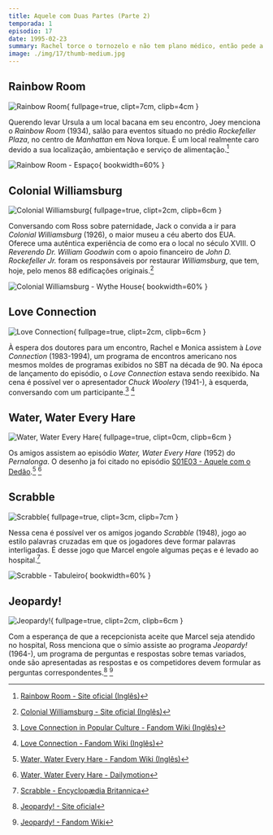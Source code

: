 ```yaml
---
title: Aquele com Duas Partes (Parte 2)
temporada: 1
episodio: 17
date: 1995-02-23
summary: Rachel torce o tornozelo e não tem plano médico, então pede a Monica para trocar de identidade para usar o plano dela.
image: ./img/17/thumb-medium.jpg
---
```


## Rainbow Room

![Rainbow Room](./img/17/rainbow-room.png){ fullpage=true, clipt=7cm, clipb=4cm }

<cena>
  <joey
    original="- Have either of you ever been to the Rainbow Room? Is it expensive?"
    traducao="- Algum de vocês já foi ao Rainbow Room? É caro?"
  />
  <chandler
    original="- Only if you order stuff."
    traducao="- Só se você pedir alguma coisa."
  />
</cena>

Querendo levar Ursula a um local bacana em seu encontro, Joey menciona o
*Rainbow Room* (1934), salão para eventos situado no prédio *Rockefeller Plaza*,
no centro de *Manhattan* em Nova Iorque. É um local realmente caro devido a sua
localização, ambientação e serviço de alimentação.[^rainbowroom-website]

![Rainbow Room - Espaço](./img/17/rainbow-room-espaco.jpg){ bookwidth=60% }

[^rainbowroom-website]: [Rainbow Room - Site oficial (Inglês)](https://rainbowroom.com/our-history/)

## Colonial Williamsburg

![Colonial Williamsburg](./img/17/colonial-williamsburg.png){ fullpage=true, clipt=2cm, clipb=6cm }

<cena>
  <jack
    original="- You always wanted to go to Colonial Williamsburg. How about we do that?"
    traducao="- Você sempre quis ir a Colonial Williamsburg. Que tal?"
  />
</cena>

Conversando com Ross sobre paternidade, Jack o convida a ir para *Colonial Williamsburg*
(1926), o maior museu a céu aberto dos EUA. Oferece uma autêntica experiência de
como era o local no século XVIII. O *Reverendo Dr. William Goodwin* com o apoio
financeiro de *John D. Rockefeller Jr.* foram os responsáveis por restaurar
*Williamsburg*, que tem, hoje, pelo menos 88 edificações originais.[^williamsburg-website]

![Colonial Williamsburg - Wythe House](./img/17/colonial-williamsburg-wythe-house.jpg){ bookwidth=60% }

[^williamsburg-website]: [Colonial Williamsburg - Site oficial (Inglês)](https://www.colonialwilliamsburg.org/learn/about-colonial-williamsburg/)

## Love Connection

![Love Connection](./img/17/love-connection.png){ fullpage=true, clipt=2cm, clipb=6cm }

À espera dos doutores para um encontro, Rachel e Monica assistem à
*Love Connection* (1983-1994), um programa de encontros americano nos
mesmos moldes de programas exibidos no SBT na década de 90. Na época de lançamento
do episódio, o *Love Connection* estava sendo reexibido. Na cena é possível ver
o apresentador *Chuck Woolery* (1941-), à esquerda, conversando com um
participante.[^love-connection-pop-fandom] [^love-connection-fandom]

[^love-connection-pop-fandom]: [Love Connection in Popular Culture - Fandom Wiki (Inglês)](https://gameshows.fandom.com/wiki/Love_Connection/In_Popular_Culture)
[^love-connection-fandom]: [Love Connection - Fandom Wiki (Inglês)](https://gameshows.fandom.com/wiki/Love_Connection)

## Water, Water Every Hare

![Water, Water Every Hare](./img/17/water-water-every-hare.png){ fullpage=true, clipt=0cm, clipb=6cm }

Os amigos assistem ao episódio *Water, Water Every Hare* (1952) do *Pernalonga*.
O desenho ja foi citado no episódio [S01E03 - Aquele com o Dedão](/temporada/1/episodio/3/#bugs-bunny).[^every-hare-fandom] [^every-hare-dm]

[^every-hare-fandom]: [Water, Water Every Hare - Fandom Wiki (Inglês)](https://looneytunes.fandom.com/wiki/Water,_Water_Every_Hare)
[^every-hare-dm]: [Water, Water Every Hare - Dailymotion](https://www.dailymotion.com/video/x2fgf28)

## Scrabble

![Scrabble](./img/17/scrabble.png){ fullpage=true, clipt=3cm, clipb=7cm }

Nessa cena é possível ver os amigos jogando *Scrabble* (1948), jogo ao estilo
palavras cruzadas em que os jogadores deve formar palavras interligadas. É desse
jogo que Marcel engole algumas peças e é levado ao hospital.[^scrabble-britannica]

![Scrabble - Tabuleiro](./img/17/scrabble-board.jpg){ bookwidth=60% }

[^scrabble-britannica]: [Scrabble - Encyclopædia Britannica](https://www.britannica.com/sports/Scrabble)

## Jeopardy!

![Jeopardy!](./img/17/jeopardy.png){ fullpage=true, clipt=2cm, clipb=6cm }

<cena>
  <ross
    original="- Lady, he is people. He has a name, okay? He watches Jeopardy..."
    traducao="- Senhora, ele é uma pessoa. Ele tem um nome, tá? Ele assiste Jeopardy..."
  />
</cena>

Com a esperança de que a recepcionista aceite que Marcel seja atendido no hospital,
Ross menciona que o símio assiste ao programa *Jeopardy!* (1964-), um programa de
perguntas e respostas sobre temas variados, onde são apresentadas as respostas e os
competidores devem formular as perguntas correspondentes.[^jeopardy-website] [^jeopardy-fandom]

[^jeopardy-website]: [Jeopardy! - Site oficial](https://www.jeopardy.com/)
[^jeopardy-fandom]: [Jeopardy! - Fandom Wiki](https://gameshows.fandom.com/wiki/Jeopardy!)

